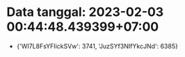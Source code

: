 # Data tanggal: 2023-02-03 00:44:48.439399+07:00

* {'WI7L8FsYFIickSVw': 3741, 'JuzSYf3NIfYkcJNd': 6385}
